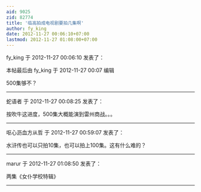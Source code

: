 ```yaml
---
aid: 9025
zid: 82774
title: '临高拍成电视剧要拍几集啊'
author: fy_king
date: 2012-11-27 00:06:10+07:00
lastmod: 2012-11-27 01:08:00+07:00
---
```


fy_king 于 2012-11-27 00:06:10 发表了：

本帖最后由 fy\_king 于 2012-11-27 00:07 编辑 

500集够不？

---------

蛇语者 于 2012-11-27 00:08:25 发表了：

按吹牛这进度，500集大概能演到雷州商战。。。

---------

呕心沥血方从哲 于 2012-11-27 00:59:07 发表了：

水浒传也可以只拍10集，也可以拍上100集。这有什么难的？

---------

marur 于 2012-11-27 01:08:50 发表了：

两集《女仆学校特辑》

---------

